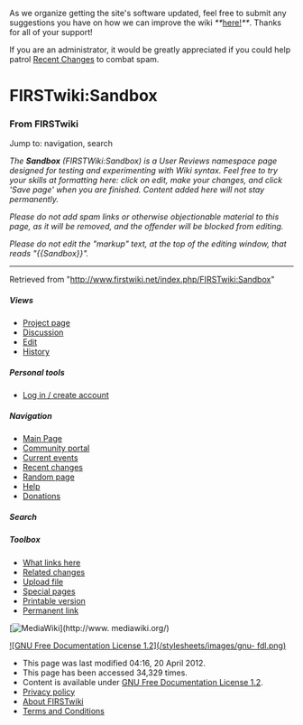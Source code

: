 As we organize getting the site's software updated, feel free to submit any
suggestions you have on how we can improve the wiki
_**_[here!](/index.php/User:Hallry/Suggestions "User:Hallry/Suggestions"
)_**_. Thanks for all of your support!

If you are an administrator, it would be greatly appreciated if you could help
patrol [Recent Changes](/index.php/Special:Recentchanges
"Special:Recentchanges" ) to combat spam.

# FIRSTwiki:Sandbox

### From FIRSTwiki

Jump to: navigation, search

_The **Sandbox** (FIRSTWiki:Sandbox) is a User Reviews namespace page designed
for testing and experimenting with Wiki syntax. Feel free to try your skills
at formatting here: click on edit, make your changes, and click 'Save page'
when you are finished. Content added here will not stay permanently._

_Please do not add spam links or otherwise objectionable material to this
page, as it will be removed, and the offender will be blocked from editing._

_Please do not edit the "markup" text, at the top of the editing window, that
reads "{{Sandbox}}"._

* * *

Retrieved from "<http://www.firstwiki.net/index.php/FIRSTwiki:Sandbox>"

##### Views

  * [Project page](/index.php/FIRSTwiki:Sandbox)
  * [Discussion](/index.php/FIRSTwiki_talk:Sandbox)
  * [Edit](/index.php?title=FIRSTwiki:Sandbox&action=edit)
  * [History](/index.php?title=FIRSTwiki:Sandbox&action=history)

##### Personal tools

  * [Log in / create account](/index.php?title=Special:Userlogin&returnto=FIRSTwiki:Sandbox)

[](/index.php/Main_Page "Main Page" )

##### Navigation

  * [Main Page](/index.php/Main_Page)
  * [Community portal](/index.php/FIRSTwiki:Community_portal)
  * [Current events](/index.php/Current_events)
  * [Recent changes](/index.php/Special:Recentchanges)
  * [Random page](/index.php/Special:Random)
  * [Help](/index.php/FIRSTwiki:Help)
  * [Donations](/index.php/FIRSTwiki:Site_support)

##### Search



##### Toolbox

  * [What links here](/index.php/Special:Whatlinkshere/FIRSTwiki:Sandbox)
  * [Related changes](/index.php/Special:Recentchangeslinked/FIRSTwiki:Sandbox)
  * [Upload file](/index.php/Special:Upload)
  * [Special pages](/index.php/Special:Specialpages)
  * [Printable version](/index.php?title=FIRSTwiki:Sandbox&printable=yes)
  * [Permanent link](/index.php?title=FIRSTwiki:Sandbox&oldid=97104)

[![MediaWiki](/skins/common/images/poweredby_mediawiki_88x31.png)](http://www.
mediawiki.org/)

[![GNU Free Documentation License 1.2](/stylesheets/images/gnu-
fdl.png)](http://www.gnu.org/copyleft/fdl.html)

  * This page was last modified 04:16, 20 April 2012.
  * This page has been accessed 34,329 times.
  * Content is available under [GNU Free Documentation License 1.2](http://www.gnu.org/copyleft/fdl.html "http://www.gnu.org/copyleft/fdl.html" ).
  * [Privacy policy](/index.php/FIRSTwiki:Privacy_policy "FIRSTwiki:Privacy policy" )
  * [About FIRSTwiki](/index.php/FIRSTwiki:About "FIRSTwiki:About" )
  * [Terms and Conditions](/index.php/FIRSTwiki:Terms_and_conditions "FIRSTwiki:Terms and conditions" )

